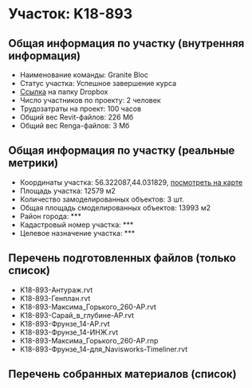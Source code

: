 # Участок: K18-893
## Общая информация по участку (внутренняя информация)
+ Наименование команды: Granite Bloc
+ Статус участка: Успешное завершение курса
+ [Ссылка](https://www.dropbox.com/sh/wvvgv1nw1iqred9/AADMS1Osuxa_AoEozx5ejY7Wa/K18_893?dl=0) на папку Dropbox
+ Число участников по проекту: 2 человек
+ Трудозатраты на проект: 100 часов
+ Общий вес Revit-файлов: 226 Мб
+ Общий вес Renga-файлов: 3 Мб
## Общая информация по участку (реальные метрики)
+ Координаты участка: 56.322087,44.031829, [посмотреть на карте](yandex.ru/maps/47/nizhny-novgorod/?ll=56.322087%2C44.031829&z=19)
+ Площадь участка: 12579 м2
+ Количество замоделированных объектов: 3 шт.
+ Общая площадь смоделированных объектов: 13993 м2
+ Район города: *** 
+ Кадастровый номер участка: *** 
+ Целевое назначение участка: *** 
## Перечень подготовленных файлов (только список)
+ K18-893-Антураж.rvt
+ K18-893-Генплан.rvt
+ K18-893-Максима_Горького_260-АР.rvt
+ K18-893-Сарай_в_глубине-АР.rvt
+ K18-893-Фрунзе_14-АР.rvt
+ K18-893-Фрунзе_14-ИНЖ.rvt
+ К18-893-Максима_Горького_260-АР.rnp
+ К18-893-Фрунзе_14-для_Navisworks-Timeliner.rvt
## Перечень собранных материалов (список)
